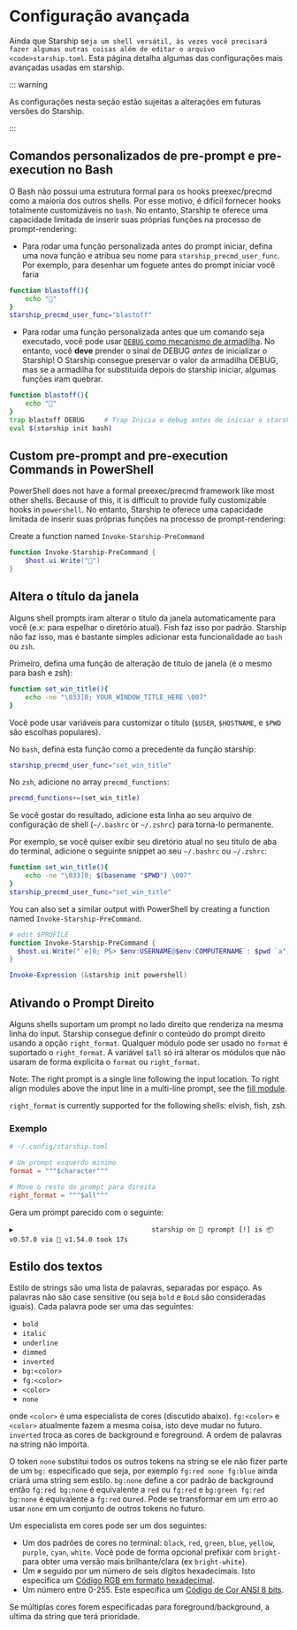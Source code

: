 # Configuração avançada

Ainda que Starship se`ja um shell versátil, às vezes você precisará fazer algumas outras coisas além de editar o arquivo <code>starship.toml`. Esta página detalha algumas das configurações mais avançadas usadas em starship.

::: warning

As configurações nesta seção estão sujeitas a alterações em futuras versões do Starship.

:::

## Comandos personalizados de pre-prompt e pre-execution no Bash

O Bash não possui uma estrutura formal para os hooks preexec/precmd como a maioria dos outros shells. Por esse motivo, é difícil fornecer hooks totalmente customizáveis no `bash`. No entanto, Starship te oferece uma capacidade limitada de inserir suas próprias funções na processo de prompt-rendering:

- Para rodar uma função personalizada antes do prompt iniciar, defina uma nova função e atribua seu nome para `starship_precmd_user_func`. Por exemplo, para desenhar um foguete antes do prompt iniciar você faria

```bash
function blastoff(){
    echo "🚀"
}
starship_precmd_user_func="blastoff"
```

- Para rodar uma função personalizada antes que um comando seja executado, você pode usar [`DEBUG` como mecanismo de armadilha](https://jichu4n.com/posts/debug-trap-and-prompt_command-in-bash/). No entanto, você **deve** prender o sinal de DEBUG *antes* de inicializar o Starship! O Starship consegue preservar o valor da armadilha DEBUG, mas se a armadilha for substituída depois do starship iniciar, algumas funções iram quebrar.

```bash
function blastoff(){
    echo "🚀"
}
trap blastoff DEBUG     # Trap Inicia o debug antes de iniciar o starship
eval $(starship init bash)
```

## Custom pre-prompt and pre-execution Commands in PowerShell

PowerShell does not have a formal preexec/precmd framework like most other shells. Because of this, it is difficult to provide fully customizable hooks in `powershell`. No entanto, Starship te oferece uma capacidade limitada de inserir suas próprias funções na processo de prompt-rendering:

Create a function named `Invoke-Starship-PreCommand`

```powershell
function Invoke-Starship-PreCommand {
    $host.ui.Write("🚀")
}
```

## Altera o título da janela

Alguns shell prompts iram alterar o titulo da janela automaticamente para você (e.x: para espelhar o diretório atual). Fish faz isso por padrão. Starship não faz isso, mas é bastante simples adicionar esta funcionalidade ao `bash` ou `zsh`.

Primeiro, defina uma função de alteração de titulo de janela (é o mesmo para bash e zsh):

```bash
function set_win_title(){
    echo -ne "\033]0; YOUR_WINDOW_TITLE_HERE \007"
}
```

Você pode usar variáveis para customizar o titulo (`$USER`, `$HOSTNAME`, e `$PWD` são escolhas populares).

No `bash`, defina esta função como a precedente da função starship:

```bash
starship_precmd_user_func="set_win_title"
```

No `zsh`, adicione no array `precmd_functions`:

```bash
precmd_functions+=(set_win_title)
```

Se você gostar do resultado, adicione esta linha ao seu arquivo de configuração de shell (`~/.bashrc` or `~/.zshrc`) para torna-lo permanente.

Por exemplo, se você quiser exibir seu diretório atual no seu titulo de aba do terminal, adicione o seguinte snippet ao seu `~/.bashrc` ou `~/.zshrc`:

```bash
function set_win_title(){
    echo -ne "\033]0; $(basename "$PWD") \007"
}
starship_precmd_user_func="set_win_title"
```

You can also set a similar output with PowerShell by creating a function named `Invoke-Starship-PreCommand`.

```powershell
# edit $PROFILE
function Invoke-Starship-PreCommand {
  $host.ui.Write("`e]0; PS> $env:USERNAME@$env:COMPUTERNAME`: $pwd `a")
}

Invoke-Expression (&starship init powershell)
```

## Ativando o Prompt Direito

Alguns shells suportam um prompt no lado direito que renderiza na mesma linha do input. Starship consegue definir o conteúdo do prompt direito usando a opção `right_format`. Qualquer módulo pode ser usado no `format` é suportado o `right_format`. A variável `$all` só irá alterar os módulos que não usaram de forma explicita o `format` ou `right_format`.

Note: The right prompt is a single line following the input location. To right align modules above the input line in a multi-line prompt, see the [fill module](/config/#fill).

`right_format` is currently supported for the following shells: elvish, fish, zsh.

### Exemplo

```toml
# ~/.config/starship.toml

# Um prompt esquerdo minimo 
format = """$character"""

# Move o resto do prompt para direita
right_format = """$all"""
```

Gera um prompt parecido com o seguinte:

```
▶                                   starship on  rprompt [!] is 📦 v0.57.0 via 🦀 v1.54.0 took 17s
```


## Estilo dos textos

Estilo de strings são uma lista de palavras, separadas por espaço. As palavras não são case sensitive (ou seja `bold` e `BoLd` são consideradas iguais). Cada palavra pode ser uma das seguintes:

  - `bold`
  - `italic`
  - `underline`
  - `dimmed`
  - `inverted`
  - `bg:<color>`
  - `fg:<color>`
  - `<color>`
  - `none`

onde `<color>` é uma especialista de cores (discutido abaixo). `fg:<color>` e `<color>` atualmente fazem a mesma coisa, isto deve mudar no futuro. `inverted` troca as cores de background e foreground. A ordem de palavras na string não importa.

O token `none` substitui todos os outros tokens na string se ele não fizer parte de um `bg:` especificado que seja, por exemplo `fg:red none fg:blue` ainda criará uma string sem estilo. `bg:none` define a cor padrão de background então `fg:red bg:none` é equivalente a `red` ou `fg:red` e `bg:green fg:red bg:none` é equivalente a `fg:red` ou`red`. Pode se transformar em um erro ao usar `none` em um conjunto de outros tokens no futuro.

Um especialista em cores pode ser um dos seguintes:

 - Um dos padrões de cores no terminal: `black`, `red`, `green`, `blue`, `yellow`, `purple`, `cyan`, `white`. Você pode de forma opcional prefixar com `bright-` para obter uma versão mais brilhante/clara (ex `bright-white`).
 - Um `#` seguido por um número de seis dígitos hexadecimais. Isto especifica um [Código RGB em formato hexadecimal](https://www.w3schools.com/colors/colors_hexadecimal.asp).
 - Um número entre 0-255. Este especifica um [Código de Cor ANSI 8 bits](https://i.stack.imgur.com/KTSQa.png).

Se múltiplas cores forem especificadas para foreground/background, a ultima da string que terá prioridade.
